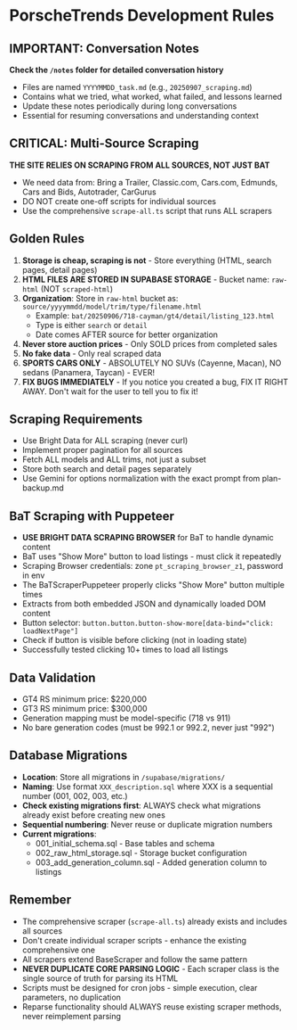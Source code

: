 # PorscheTrends Development Rules

## IMPORTANT: Conversation Notes
**Check the `/notes` folder for detailed conversation history**
- Files are named `YYYYMMDD_task.md` (e.g., `20250907_scraping.md`)
- Contains what we tried, what worked, what failed, and lessons learned
- Update these notes periodically during long conversations
- Essential for resuming conversations and understanding context

## CRITICAL: Multi-Source Scraping
**THE SITE RELIES ON SCRAPING FROM ALL SOURCES, NOT JUST BAT**
- We need data from: Bring a Trailer, Classic.com, Cars.com, Edmunds, Cars and Bids, Autotrader, CarGurus
- DO NOT create one-off scripts for individual sources
- Use the comprehensive `scrape-all.ts` script that runs ALL scrapers

## Golden Rules
1. **Storage is cheap, scraping is not** - Store everything (HTML, search pages, detail pages)
2. **HTML FILES ARE STORED IN SUPABASE STORAGE** - Bucket name: `raw-html` (NOT `scraped-html`)
3. **Organization**: Store in `raw-html` bucket as: `source/yyyymmdd/model/trim/type/filename.html`
   - Example: `bat/20250906/718-cayman/gt4/detail/listing_123.html`
   - Type is either `search` or `detail`
   - Date comes AFTER source for better organization
4. **Never store auction prices** - Only SOLD prices from completed sales
5. **No fake data** - Only real scraped data
6. **SPORTS CARS ONLY** - ABSOLUTELY NO SUVs (Cayenne, Macan), NO sedans (Panamera, Taycan) - EVER!
7. **FIX BUGS IMMEDIATELY** - If you notice you created a bug, FIX IT RIGHT AWAY. Don't wait for the user to tell you to fix it!

## Scraping Requirements
- Use Bright Data for ALL scraping (never curl)
- Implement proper pagination for all sources
- Fetch ALL models and ALL trims, not just a subset
- Store both search and detail pages separately
- Use Gemini for options normalization with the exact prompt from plan-backup.md

## BaT Scraping with Puppeteer
- **USE BRIGHT DATA SCRAPING BROWSER** for BaT to handle dynamic content
- BaT uses "Show More" button to load listings - must click it repeatedly
- Scraping Browser credentials: zone `pt_scraping_browser_z1`, password in env
- The BaTScraperPuppeteer properly clicks "Show More" button multiple times
- Extracts from both embedded JSON and dynamically loaded DOM content
- Button selector: `button.button.button-show-more[data-bind="click: loadNextPage"]`
- Check if button is visible before clicking (not in loading state)
- Successfully tested clicking 10+ times to load all listings

## Data Validation
- GT4 RS minimum price: $220,000
- GT3 RS minimum price: $300,000
- Generation mapping must be model-specific (718 vs 911)
- No bare generation codes (must be 992.1 or 992.2, never just "992")

## Database Migrations
- **Location**: Store all migrations in `/supabase/migrations/`
- **Naming**: Use format `XXX_description.sql` where XXX is a sequential number (001, 002, 003, etc.)
- **Check existing migrations first**: ALWAYS check what migrations already exist before creating new ones
- **Sequential numbering**: Never reuse or duplicate migration numbers
- **Current migrations**:
  - 001_initial_schema.sql - Base tables and schema
  - 002_raw_html_storage.sql - Storage bucket configuration
  - 003_add_generation_column.sql - Added generation column to listings

## Remember
- The comprehensive scraper (`scrape-all.ts`) already exists and includes all sources
- Don't create individual scraper scripts - enhance the existing comprehensive one
- All scrapers extend BaseScraper and follow the same pattern
- **NEVER DUPLICATE CORE PARSING LOGIC** - Each scraper class is the single source of truth for parsing its HTML
- Scripts must be designed for cron jobs - simple execution, clear parameters, no duplication
- Reparse functionality should ALWAYS reuse existing scraper methods, never reimplement parsing